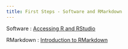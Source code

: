 ```yaml
---
title: First Steps - Software and RMarkdown
---
```


Software
  : [Accessing R and RStudio](https://datafest-prep.github.io/software_installation/)
  
RMarkdown
  : [Introduction to RMarkdown](https://datafest-prep.github.io/class_activities/rmarkdown_instructions/)
  
